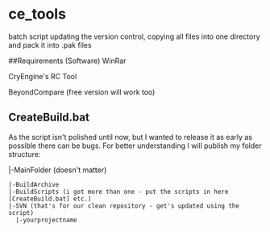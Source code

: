 # ce_tools
batch script updating the version control, copying all files into one directory and pack it into .pak files

##Requirements (Software)
WinRar

CryEngine's RC Tool

BeyondCompare (free version will work too)

## CreateBuild.bat
As the script isn't polished until now, but I wanted to release it as early as possible there can be bugs.
For better understanding I will publish my folder structure:

|-MainFolder (doesn't matter)

    |-BuildArchive
    |-BuildScripts (i got more than one - put the scripts in here [CreateBuild.bat] etc.)
    |-SVN (that's for our clean repository - get's updated using the script)
      |-yourprojectname
